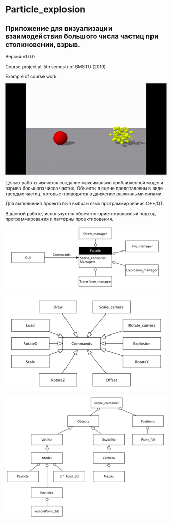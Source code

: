 # Particle_explosion

## Приложение для визуализации взаимодействия большого числа частиц при столкновении, взрыв. 

Версия v1.0.0

Course project at 5th semestr of BMSTU (2019)

Example of course work

![Ex](presentation/presentation.gif)

Целью работы является создание максимально приближенной модели взрыва большого числа частиц. Объекты в сцене представлены в виде твердых частиц, которые приводятся в движение различными силами. 

Для выполнения проекта был выбран язык программирования C++/QT.

В данной работе, используется объектно-ориентированный подход программирования и паттерны проектирования.

![facade](tex/image/facade.png)

![command](tex/image/command.png)

![container](tex/image/container.png)
